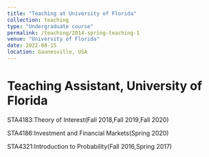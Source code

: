 ```yaml
---
title: "Teaching at University of Florida"
collection: teaching
type: "Undergraduate course"
permalink: /teaching/2014-spring-teaching-1
venue: "University of Florida"
date: 2022-08-15 
location: Gaunesville, USA
---
```


Teaching Assistant, University of Florida
======

STA4183:Theory of Interest(Fall 2018,Fall 2019,Fall 2020)

STA4186:Investment and Financial Markets(Spring 2020)

STA4321:Introduction to Probability(Fall 2016,Spring 2017)

